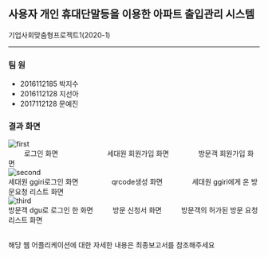 ## 사용자 개인 휴대단말등을 이용한 아파트 출입관리 시스템
기업사회맞춤형프로젝트1(2020-1)

***
### 팀   원
* 2016112185 박지수
* 2016112128 지선아
* 2017112128 문예진

### 결과 화면
![first](https://user-images.githubusercontent.com/48276738/104832122-09757080-58d2-11eb-9205-80041da9985c.png)
<br>
&nbsp;&nbsp;&nbsp;&nbsp;&nbsp;&nbsp;&nbsp;&nbsp;로그인 화면 &nbsp;&nbsp;&nbsp;&nbsp;&nbsp;&nbsp;&nbsp;&nbsp;&nbsp;&nbsp;&nbsp;&nbsp;&nbsp;&nbsp;&nbsp;&nbsp;&nbsp;&nbsp;&nbsp;&nbsp;&nbsp;&nbsp;&nbsp; 세대원 회원가입 화면 &nbsp;&nbsp;&nbsp;&nbsp;&nbsp;&nbsp;&nbsp;&nbsp;&nbsp;&nbsp;&nbsp;&nbsp;&nbsp;&nbsp;방문객 회원가입 화면
<br>
![second](https://user-images.githubusercontent.com/48276738/104832292-a389e880-58d3-11eb-8661-2dd2eed2ce97.png)
<br>
세대원 ggiri로그인 화면  &nbsp;&nbsp;&nbsp;&nbsp;&nbsp;&nbsp;&nbsp;&nbsp;&nbsp;&nbsp;&nbsp;&nbsp;&nbsp;&nbsp;&nbsp; qrcode생성 화면 &nbsp;&nbsp;&nbsp;&nbsp;&nbsp;&nbsp;&nbsp;&nbsp;&nbsp;&nbsp;&nbsp;&nbsp;&nbsp;&nbsp;세대원 ggiri에게 온 방문요청 리스트 화면
<br>
![third](https://user-images.githubusercontent.com/48276738/104832293-a4227f00-58d3-11eb-9c3b-d430ce7fa3e2.png)
<br>
방문객 dgu로 로그인 한 화면  &nbsp;&nbsp;&nbsp;&nbsp;&nbsp;&nbsp;&nbsp;&nbsp; 방문 신청서 화면 &nbsp;&nbsp;&nbsp;&nbsp;&nbsp;&nbsp;&nbsp;&nbsp;&nbsp;방문객의 허가된 방문 요청 리스트 화면

##
해당 웹 어플리케이션에 대한 자세한 내용은 최종보고서를 참조해주세요
